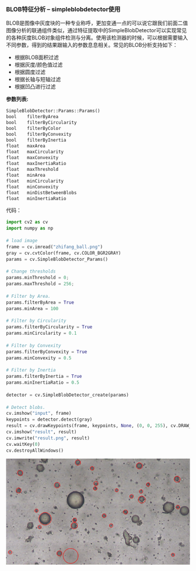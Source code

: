 ### BLOB特征分析 – simpleblobdetector使用

BLOB是图像中灰度块的一种专业称呼，更加变通一点的可以说它跟我们前面二值图像分析的联通组件类似，通过特征提取中的SimpleBlobDetector可以实现常见的各种灰度BLOB对象组件检测与分离。使用该检测器的时候，可以根据需要输入不同参数，得到的结果跟输入的参数息息相关。常见的BLOB分析支持如下：
-   根据BLOB面积过滤
-   根据灰度/颜色值过滤
-   根据圆度过滤
-   根据长轴与短轴过滤
-   根据凹凸进行过滤

**参数列表:**
```
SimpleBlobDetector::Params::Params()
bool    filterByArea
bool    filterByCircularity
bool    filterByColor
bool    filterByConvexity
bool    filterByInertia
float   maxArea
float   maxCircularity
float   maxConvexity
float   maxInertiaRatio
float   maxThreshold
float   minArea
float   minCircularity
float   minConvexity
float   minDistBetweenBlobs
float   minInertiaRatio
```

代码：
```python
import cv2 as cv
import numpy as np

# load image
frame = cv.imread("zhifang_ball.png")
gray = cv.cvtColor(frame, cv.COLOR_BGR2GRAY)
params = cv.SimpleBlobDetector_Params()

# Change thresholds
params.minThreshold = 0;
params.maxThreshold = 256;

# Filter by Area.
params.filterByArea = True
params.minArea = 100

# Filter by Circularity
params.filterByCircularity = True
params.minCircularity = 0.1

# Filter by Convexity
params.filterByConvexity = True
params.minConvexity = 0.5

# Filter by Inertia
params.filterByInertia = True
params.minInertiaRatio = 0.5

detector = cv.SimpleBlobDetector_create(params)

# Detect blobs.
cv.imshow("input", frame)
keypoints = detector.detect(gray)
result = cv.drawKeypoints(frame, keypoints, None, (0, 0, 255), cv.DRAW_MATCHES_FLAGS_DRAW_RICH_KEYPOINTS)
cv.imshow("result", result)
cv.imwrite("result.png", result)
cv.waitKey(0)
cv.destroyAllWindows()
```

![](result.png)
